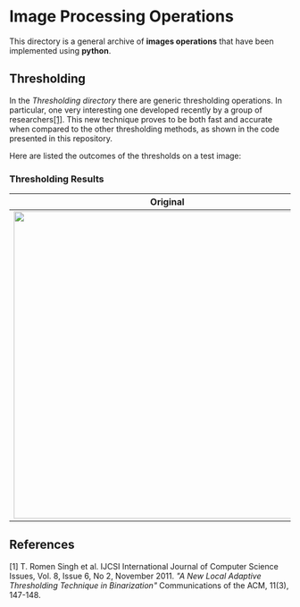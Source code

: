 # Image Processing Operations

This directory is a general archive of **images operations** that have been implemented using **python**.

Thresholding
------------
In the *Thresholding directory* there are generic thresholding operations. In particular, one very interesting one developed recently by a group of researchers[[1]](#1). This new technique proves to be both fast and accurate when compared to the other thresholding methods, as shown in the code presented in this repository.

Here are listed the outcomes of the thresholds on a test image:
### Thresholding Results
| Original | Global | Bersen | Niblack | Sauvola | New Technique |
| :---: |  :----:  | :---: | :---: | :---: | :---: |
| <img src="https://user-images.githubusercontent.com/79590448/144745064-53ec29ba-a53b-4b7c-9f43-1c39dac82f57.png" width="550">      | <img src="https://user-images.githubusercontent.com/79590448/144745077-b5e1fcf9-7773-448c-b4e1-ed5b10e32643.png" width="550">       | <img src="https://user-images.githubusercontent.com/79590448/144745087-c91a48e5-6d6f-45c8-af0e-e19cc61bdbe2.png" width="550">   | <img src="https://user-images.githubusercontent.com/79590448/144745100-23737164-b91e-455b-ad0c-4dd905185504.png" width="550"> | <img src="https://user-images.githubusercontent.com/79590448/144745130-4560620e-457f-430b-a8aa-33ae268483e7.png" width="550"> | <img src="https://user-images.githubusercontent.com/79590448/144745145-e11fe111-2e2a-4f39-a6bf-b61c3bdc48a0.png" width="550"> |


References
----------
<a id="1">[1]</a> 
T. Romen Singh et al. IJCSI International Journal of Computer Science Issues, Vol. 8, Issue 6, No 2, November 2011. 
*"A New Local Adaptive Thresholding Technique in Binarization"*
Communications of the ACM, 11(3), 147-148.
